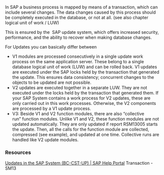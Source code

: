 In SAP a business process is mapped by means of a transaction, which can include several changes. The data changes caused by this process should be completely executed in the database, or not at all. (see also chapter logical unit of work / LUW)

This is ensured by the  SAP update system, which offers increased security, performance, and the ability to recover when making database changes.

For Updates you can basically differ between 
- V1 modules are processed consecutively in a single update work process on the same application server. These belong to a single database logical unit of work (LUW) and can be rolled back. V1 updates are executed under the SAP locks held by the transaction that generated the update. This ensures data consistency; concurrent changes to the objects to be updated are not possible.
- V2 updates are executed together in a separate LUW. They are not executed under the locks held by the transaction that generated them. If your SAP System contains a work process for V2 updates, these are only carried out in this work processes. Otherwise, the V2 components are processed by a V1 update process.
- V3: Beside V1 and V2 function modules, there are also “collective run” function modules. Unlike V1 and V2, these function modules are not updated automatically. They are only updated if report RSM13005 starts the update. Then, all the calls for the function module are collected, compressed (see example), and updated at one time. Collective runs are handled like V2 update modules.
### Resources
[Updates in the SAP System (BC-CST-UP) | SAP Help Portal](https://help.sap.com/docs/ABAP_PLATFORM_NEW/979cf1522d164bf7a781796efd8850ee/f334243e8f2b4e6fb9080b6c6a7ee41b.html?locale=en-US)
Transaction - SM13